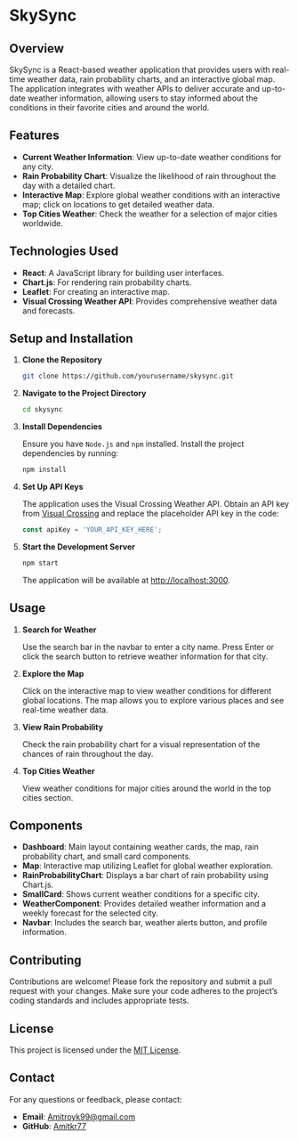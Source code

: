 # SkySync

## Overview

SkySync is a React-based weather application that provides users with real-time weather data, rain probability charts, and an interactive global map. The application integrates with weather APIs to deliver accurate and up-to-date weather information, allowing users to stay informed about the conditions in their favorite cities and around the world.

## Features

- **Current Weather Information**: View up-to-date weather conditions for any city.
- **Rain Probability Chart**: Visualize the likelihood of rain throughout the day with a detailed chart.
- **Interactive Map**: Explore global weather conditions with an interactive map; click on locations to get detailed weather data.
- **Top Cities Weather**: Check the weather for a selection of major cities worldwide.

## Technologies Used

- **React**: A JavaScript library for building user interfaces.
- **Chart.js**: For rendering rain probability charts.
- **Leaflet**: For creating an interactive map.
- **Visual Crossing Weather API**: Provides comprehensive weather data and forecasts.

## Setup and Installation

1. **Clone the Repository**

   ```bash
   git clone https://github.com/yourusername/skysync.git
   ```

2. **Navigate to the Project Directory**

   ```bash
   cd skysync
   ```

3. **Install Dependencies**

   Ensure you have `Node.js` and `npm` installed. Install the project dependencies by running:

   ```bash
   npm install
   ```

4. **Set Up API Keys**

   The application uses the Visual Crossing Weather API. Obtain an API key from [Visual Crossing](https://www.visualcrossing.com/weather-api) and replace the placeholder API key in the code:

   ```javascript
   const apiKey = 'YOUR_API_KEY_HERE';
   ```

5. **Start the Development Server**

   ```bash
   npm start
   ```

   The application will be available at [http://localhost:3000](http://localhost:3000).

## Usage

1. **Search for Weather**

   Use the search bar in the navbar to enter a city name. Press Enter or click the search button to retrieve weather information for that city.

2. **Explore the Map**

   Click on the interactive map to view weather conditions for different global locations. The map allows you to explore various places and see real-time weather data.

3. **View Rain Probability**

   Check the rain probability chart for a visual representation of the chances of rain throughout the day.

4. **Top Cities Weather**

   View weather conditions for major cities around the world in the top cities section.

## Components

- **Dashboard**: Main layout containing weather cards, the map, rain probability chart, and small card components.
- **Map**: Interactive map utilizing Leaflet for global weather exploration.
- **RainProbabilityChart**: Displays a bar chart of rain probability using Chart.js.
- **SmallCard**: Shows current weather conditions for a specific city.
- **WeatherComponent**: Provides detailed weather information and a weekly forecast for the selected city.
- **Navbar**: Includes the search bar, weather alerts button, and profile information.

## Contributing

Contributions are welcome! Please fork the repository and submit a pull request with your changes. Make sure your code adheres to the project’s coding standards and includes appropriate tests.

## License

This project is licensed under the [MIT License](LICENSE).

## Contact

For any questions or feedback, please contact:

- **Email**: Amitroyk99@gmail.com
- **GitHub**: [Amitkr77](https://github.com/Amitkr77)


